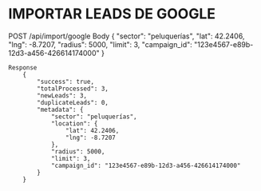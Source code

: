 #   IMPORTAR LEADS DE GOOGLE
POST /api/import/google
    Body
        {
            "sector": "peluquerías",
            "lat": 42.2406,
            "lng": -8.7207,
            "radius": 5000,
            "limit": 3,
            "campaign_id": "123e4567-e89b-12d3-a456-426614174000"
        }

    Response
        {
            "success": true,
            "totalProcessed": 3,
            "newLeads": 3,
            "duplicateLeads": 0,
            "metadata": {
                "sector": "peluquerías",
                "location": {
                    "lat": 42.2406,
                    "lng": -8.7207
                },
                "radius": 5000,
                "limit": 3,
                "campaign_id": "123e4567-e89b-12d3-a456-426614174000"
            }
        }